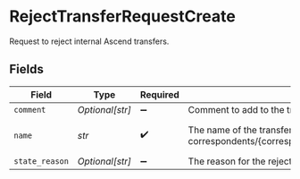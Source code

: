 # RejectTransferRequestCreate

Request to reject internal Ascend transfers.


## Fields

| Field                                                                                                                                  | Type                                                                                                                                   | Required                                                                                                                               | Description                                                                                                                            | Example                                                                                                                                |
| -------------------------------------------------------------------------------------------------------------------------------------- | -------------------------------------------------------------------------------------------------------------------------------------- | -------------------------------------------------------------------------------------------------------------------------------------- | -------------------------------------------------------------------------------------------------------------------------------------- | -------------------------------------------------------------------------------------------------------------------------------------- |
| `comment`                                                                                                                              | *Optional[str]*                                                                                                                        | :heavy_minus_sign:                                                                                                                     | Comment to add to the transfer resource's audit trail                                                                                  | Rejected by John Smith for ticket                                                                                                      |
| `name`                                                                                                                                 | *str*                                                                                                                                  | :heavy_check_mark:                                                                                                                     | The name of the transfer to reject Format: correspondents/{correspondent_id}/accounts/{account_id}/transfers/{transfer_id}             | correspondents/00000000-0000-0000-0000-000000000002/accounts/01H8FB90ZRRFWXB4XC2JPJ1D4Y/transfers/00000000-0000-0000-0000-000000000000 |
| `state_reason`                                                                                                                         | *Optional[str]*                                                                                                                        | :heavy_minus_sign:                                                                                                                     | The reason for the rejection to add to the the transfer resource's audit trail                                                         | Account violates credit policy of receiving firm.                                                                                      |